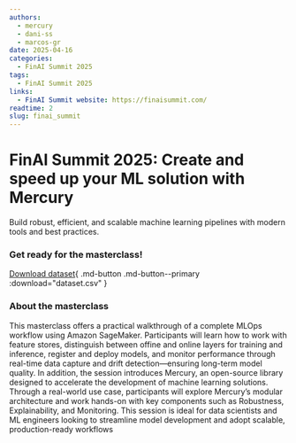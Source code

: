 ```yaml
---
authors:
  - mercury
  - dani-ss
  - marcos-gr
date: 2025-04-16
categories:
  - FinAI Summit 2025
tags:
  - FinAI Summit 2025
links:
  - FinAI Summit website: https://finaisummit.com/
readtime: 2
slug: finai_summit
---
```


# FinAI Summit 2025: Create and speed up your ML solution with Mercury

Build robust, efficient, and scalable machine learning pipelines with modern tools and best practices.

<!-- more -->

### Get ready for the masterclass!

[Download dataset](../../data/finai_summit_2025/dataset.csv){ .md-button .md-button--primary :download="dataset.csv" }

### About the masterclass

This masterclass offers a practical walkthrough of a complete MLOps workflow using Amazon SageMaker. Participants will learn how to work with feature stores, distinguish between offine and online layers for training and inference, register and deploy models, and monitor performance through real-time data capture and drift detection—ensuring long-term model quality. In addition, the session introduces Mercury, an open-source library designed to accelerate the development of machine learning solutions. Through a real-world use case, participants will explore Mercury’s modular architecture and work hands-on with key components such as Robustness, Explainability, and Monitoring. This session is ideal for data scientists and ML engineers looking to streamline model development and adopt scalable, production-ready workflows

<br>

